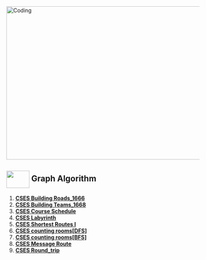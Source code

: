 <img alt="Coding" width="800px" height="400px" src="https://cdn.dribbble.com/users/1959912/screenshots/6464044/content_creator_dribbble.gif">

## <img src = "https://cdn.dribbble.com/users/1138721/screenshots/10809828/media/478d32b2e65c8c3194b7f2154e179231.gif" align = "center" width = "60px" height = "45px"> Graph Algorithm
1. [**CSES Building Roads_1666**](https://github.com/khalid586/CSES-Problemset-solutions/blob/main/4.Graph%20Algorithms/CSES%20Building%20Roads_1666.cpp)
1. [**CSES Building Teams_1668**](https://github.com/khalid586/CSES-Problemset-solutions/blob/main/4.Graph%20Algorithms/CSES%20Building%20Teams_1668.cpp)
1. [**CSES Course Schedule**](https://github.com/khalid586/CSES-Problemset-solutions/blob/main/4.Graph%20Algorithms/CSES%20Course%20Schedule.cpp)
1. [**CSES Labyrinth**](https://github.com/khalid586/CSES-Problemset-solutions/blob/main/4.Graph%20Algorithms/CSES%20Labyrinth.cpp)
1. [**CSES Shortest Routes I**](https://github.com/khalid586/CSES-Problemset-solutions/blob/main/4.Graph%20Algorithms/CSES%20Shortest%20Routes%20I.cpp)
1. [**CSES counting rooms[DFS]**](https://github.com/khalid586/CSES-Problemset-Solutions/blob/main/4.Graph%20Algorithms/CSES%20counting%20rooms%5BDFS%5D.cpp)
1. [**CSES counting rooms[BFS]**](https://github.com/khalid586/CSES-Problemset-Solutions/blob/main/4.Graph%20Algorithms/CSES%20counting%20rooms%5BBFS%5D.cpp)
1. [**CSES Message Route**](https://github.com/khalid586/CSES-Problemset-solutions/blob/main/4.Graph%20Algorithms/CSES%20message%20route.cpp)
1. [**CSES Round_trip**](https://github.com/khalid586/CSES-Problemset-solutions/blob/main/4.Graph%20Algorithms/CSES%20round_trip.cpp)